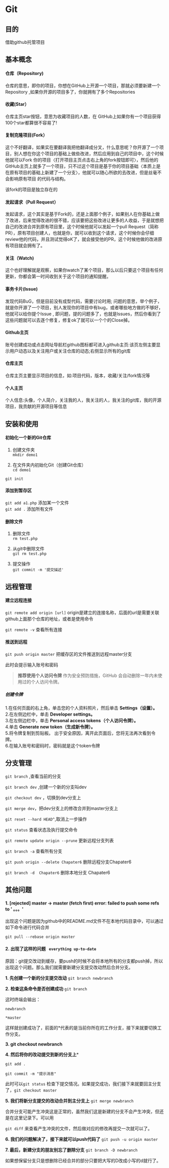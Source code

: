 # Git

## 目的

借助github托管项目

## 基本概念

#### 仓库（Repository)

  仓库的意思，即你的项目，你想在GitHub上开源一个项目，那就必须要新建一个Repository ,如果你开源的项目多了，你就拥有了多个Repositories 

#### 收藏(Star）

  仓库主页star按钮，意思为收藏项目的人数，在 GitHub上如果你有一个项目获得100个star都算很不容易了!

#### 复制克隆项目(Fork）

  这个不好翻译，如果实在要翻译我把他翻译成分叉，什么意思呢？你开源了一个项目，别人想在你这个项目的基础上做些改进，然后应用到自己的项目中，这个时候他就可以Fork 你的项目〈打开项目主页点击右上角的fork按钮即可〉，然后他的GitHub主页上就多了一个项目，只不过这个项目是基于你的项目基础〈本质上是在原有项目的基础上新建了一个分支〉，他就可以随心所欲的去改进，但是丝毫不会影响原有项目 的代码与结构。

  该fork的项目是独立存在的

####  发起请求（Pull Request）

发起请求，这个其实是基于Fork的，还是上面那个例子，如果别人在你基础上做了改进，后来觉得改进的很不错，应该要把这些改进让更多的人收益，于是就想把自己的改进合并到原有项目里，这个时候他就可以发起一个pull Request（简称PR），原有项目创建人，也就是你，就可以收到这个请求，这个时候你会仔细review他的代码，并且测试觉得oK了，就会接受他的PR，这个时候他做的改进原有项目就会拥有了。

#### 关注（Watch)

这个也好理解就是观察，如果你watch了某个项目，那么以后只要这个项目有任何更新，你都会第一时间收到关于这个项目的通知提醒。

#### 事务卡片(lssue)

发现代码BuG，但是目前没有成型代码，需要讨论时用;
问题的意思，举个例子，就是你开源了一个项目，别人发现你的项目中有bug，或者哪些地方做的不够好，他就可以给你提个Issue , 即问题，提的问题多了，也就是lssues，然后你看到了这些问题就可以去逐个修复，修复ok了就可以一个个的Close掉。

#### Github主页

账号创建成功或点击网址导航栏github图标都可进入github主页:该页左侧主要显示用户动态以及关注用户或关注仓库的动态;右侧显示所有的git库

#### 仓库主页

仓库主页主要显示项目的信息，如:项目代码，版本，收藏/关注/fork情况等

#### 个人主页

个人信息:头像，个人简介，关注我的人，我关注的人，我关注的git库，我的开源项目，我贡献的开源项目等信息



## 安装和使用

#### 初始化一个新的Git仓库

1. 创建文件夹 <br/>
`mkdir demo1`

2. 在文件夹内初始化Git（创建Git仓库） <br/>
`cd demo1`  <br/>

`git init` 

#### 添加到暂存区
`git add a1.php` 添加某一个文件 <br/>
`git add .` 添加所有文件

#### 删除文件
1. 删除文件<br/>
`rm test.php`<br/>

2. 从git中删除文件<br/>
`git rm test.php`<br/>

3. 提交操作<br/>
`git commit -m '提交描述'`



## 远程管理

#### 建立远程连接
`git remote add origin [url]` origin是建立的连接名称，后面的url是需要关联github上面那个仓库的地址，或者是使用命令<br>

`git remote -v` 查看所有连接

#### 推送到远程
`git push origin master` 把缓存区的文件推送到远程master分支

此时会提示输入账号和密码

>**推荐使用个人访问令牌**
作为安全预防措施，GitHub 会自动删除一年内未使用过的个人访问令牌。

##### 创建令牌
1.在任何页面的右上角，单击您的个人资料照片，然后单击 **Settings（设置）。**<br>
2.在左侧边栏中，单击 **Developer settings。**<br>
3.在左侧边栏中，单击 **Personal access tokens（个人访问令牌）。**<br>
4.单击 **Generate new token（生成新令牌）。**<br>
5.将令牌复制到剪贴板。 出于安全原因，离开此页面后，您将无法再次看到令牌。<br>
6.在输入账号和密码时，密码就是这个token令牌


## 分支管理

`git branch` ,查看当前的分支

`git branch dev` ,创建一个新的分支叫dev

`git checkout dev` ，切换到dev分支上

`git merge dev`，把dev分支上的修改合并到master分支上

`git reset --hard HEAD^`,取消上一步操作

`git status` 查看状态及执行提交命令

`git remote update origin --prune` 更新远程分支列表

`git branch -a` 查看所有分支

`git push origin --delete Chapater6` 删除远程分支Chapater6

`git branch -d  Chapater6` 删除本地分支 Chapater6


## 其他问题

#### 1. [rejected] master -> master (fetch first) error: failed to push some refs to ' 。。。'

出现这个问题是因为github中的README.md文件不在本地代码目录中，可以通过如下命令进行代码合并

`git pull --rebase origin master`





#### 2. 出现了这样的问题 ` everything up-to-date`

原因：git提交改动到缓存，要push的时候不会将本地所有的分支都push掉，所以出现这个问题。那么我们就需要新建分支提交改动然后合并分支。

**1. 先创建一个新的分支提交改动**
`git branch newbranch`

**2. 检查这条命令是否创建成功**
`git branch`

这时终端会输出：
```
newbranch

*master
```
这样就创建成功了，前面的*代表的是当前你所在的工作分支，接下来就要切换工作分支。

**3. git checkout newbranch**

**4. 然后将你的改动提交到新的分支上***
```
git add .

git commit -m "提示消息"
```

此时可以`git status` 检查下提交情况。如果提交成功，我们接下来就要回主分支了，`git checkout master`

**5. 我们将新分支提交的改动合并到主分支上**
`git merge newbranch`

合并分支可能产生冲突这是正常的，虽然我们这是新建的分支不会产生冲突，但还是在这里记录下。可以用

`git diff` 来查看产生冲突的文件，然后做对应的修改再提交一次就可以了。

**6. 我们的问题解决了，接下来就可以push代码了**
`git push -u origin master`

**7. 最后，新建分支的朋友别忘了删除分支**
`git branch -D newbranch`

如果想保留分支只是想删除已经合并的部分只要把大写的D改成小写的d就行了。

